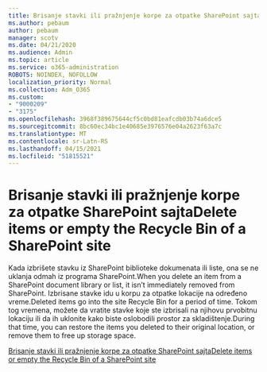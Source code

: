 ```yaml
---
title: Brisanje stavki ili pražnjenje korpe za otpatke SharePoint sajta
ms.author: pebaum
author: pebaum
manager: scotv
ms.date: 04/21/2020
ms.audience: Admin
ms.topic: article
ms.service: o365-administration
ROBOTS: NOINDEX, NOFOLLOW
localization_priority: Normal
ms.collection: Adm_O365
ms.custom:
- "9000209"
- "3175"
ms.openlocfilehash: 3968f389675644cf5c0bd81eafcdb03b74a6dce5
ms.sourcegitcommit: 8bc60ec34bc1e40685e3976576e04a2623f63a7c
ms.translationtype: MT
ms.contentlocale: sr-Latn-RS
ms.lasthandoff: 04/15/2021
ms.locfileid: "51815521"
---
```

# <a name="delete-items-or-empty-the-recycle-bin-of-a-sharepoint-site"></a><span data-ttu-id="8ce45-102">Brisanje stavki ili pražnjenje korpe za otpatke SharePoint sajta</span><span class="sxs-lookup"><span data-stu-id="8ce45-102">Delete items or empty the Recycle Bin of a SharePoint site</span></span> 

<span data-ttu-id="8ce45-103">Kada izbrišete stavku iz SharePoint biblioteke dokumenata ili liste, ona se ne uklanja odmah iz programa SharePoint.</span><span class="sxs-lookup"><span data-stu-id="8ce45-103">When you delete an item from a SharePoint document library or list, it isn’t immediately removed from SharePoint.</span></span> <span data-ttu-id="8ce45-104">Izbrisane stavke idu u korpu za otpatke lokacije na određeno vreme.</span><span class="sxs-lookup"><span data-stu-id="8ce45-104">Deleted items go into the site Recycle Bin for a period of time.</span></span> <span data-ttu-id="8ce45-105">Tokom tog vremena, možete da vratite stavke koje ste izbrisali na njihovu prvobitnu lokaciju ili da ih uklonite kako biste oslobodili prostor za skladištenje.</span><span class="sxs-lookup"><span data-stu-id="8ce45-105">During that time, you can restore the items you deleted to their original location, or remove them to free up storage space.</span></span>

[<span data-ttu-id="8ce45-106">Brisanje stavki ili pražnjenje korpe za otpatke SharePoint sajta</span><span class="sxs-lookup"><span data-stu-id="8ce45-106">Delete items or empty the Recycle Bin of a SharePoint site</span></span>](https://support.office.com/article/2e713599-d13e-40d6-96dc-66f0a366f74e)